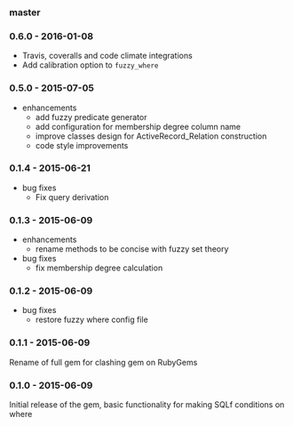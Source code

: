 ### master

### 0.6.0 - 2016-01-08

* Travis, coveralls and code climate integrations
* Add calibration option to `fuzzy_where`

### 0.5.0 - 2015-07-05

* enhancements
    * add fuzzy predicate generator
    * add configuration for membership degree column name
    * improve classes design for ActiveRecord_Relation construction
    * code style improvements

### 0.1.4 - 2015-06-21

* bug fixes
    * Fix query derivation

### 0.1.3 - 2015-06-09

* enhancements
    * rename methods to be concise with fuzzy set theory
* bug fixes
    * fix membership degree calculation

### 0.1.2 - 2015-06-09

* bug fixes
    * restore fuzzy where config file

### 0.1.1 - 2015-06-09

Rename of full gem for clashing gem on RubyGems

### 0.1.0 - 2015-06-09

Initial release of the gem, basic functionality for making SQLf conditions on where
